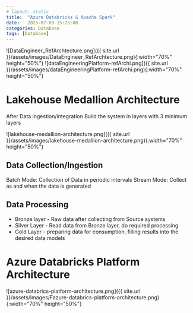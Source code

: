 ```yaml
---
# layout: static
title:  "Azure Databricks & Apache Spark"
date:   2025-07-09 15:25:00
categories: Database
tags: [Database]
---
```



![DataEngineer_RefArchtecture.png]({{ site.url }}/assets/images/DataEngineer_RefArchtecture.png){:width="70%" height="50%"}
![dataEngineeringPlatform-refArchi.png]({{ site.url }}/assets/images/dataEngineeringPlatform-refArchi.png){:width="70%" height="50%"}


# Lakehouse Medallion Architecture
After Data ingestion/integration Build the system in layers with 3 minimum layers

![lakehouse-medallion-architecture.png]({{ site.url }}/assets/images/lakehouse-medallion-architecture.png){:width="70%" height="50%"}

## Data Collection/Ingestion
Batch Mode: Collection of Data in periodic intervals
Stream Mode: Collect as and when the data is generated

## Data Processing
- Bronze layer - Raw data after collecting from Source systems
- Silver Layer - Read data from Bronze layer, do required processing
- Gold Layer - preparing data for consumption, filling results into the desired data models

# Azure Databricks Platform Architecture
![azure-databrics-platform-architecture.png]({{ site.url }}/assets/images/Fazure-databrics-platform-architecture.png){:width="70%" height="50%"}